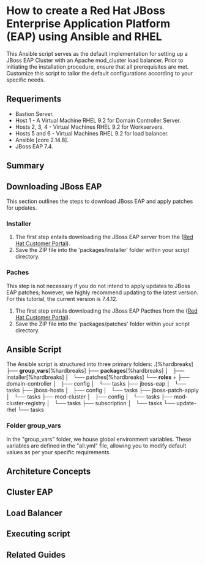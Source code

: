 # How to create a Red Hat JBoss Enterprise Application Platform (EAP) using Ansible and RHEL
This Ansible script serves as the default implementation for setting up a JBoss EAP Cluster with an Apache mod_cluster load balancer. Prior to initiating the installation procedure, ensure that all prerequisites are met. Customize this script to tailor the default configurations according to your specific needs.

## Requeriments

* Bastion Server.
* Host 1 - A Virtual Machine RHEL 9.2 for Domain Controller Server.
* Hosts 2, 3, 4 - Virtual Machines RHEL 9.2 for Workservers.
* Hosts 5 and 6 - Virtual Machines RHEL 9.2 for load balancer. 
* Ansible [core 2.14.8].
* JBoss EAP 7.4.

## Summary

## Downloading JBoss EAP 
This section outlines the steps to download JBoss EAP and apply patches for updates.

### Installer
1. The first step entails downloading the JBoss EAP server from the ([Red Hat Customer Portal](https://access.redhat.com)).
2. Save the ZIP file into the 'packages/installer' folder within your script directory.

### Paches
This step is not necessary if you do not intend to apply updates to JBoss EAP patches; however, we highly recommend updating to the latest version. For this tutorial, the current version is 7.4.12.

1. The first step entails downloading the JBoss EAP Pacthes from the ([Red Hat Customer Portal](https://access.redhat.com)).
2. Save the ZIP file into the 'packages/patches' folder within your script directory.

## Ansible Script

The Ansible script is structured into three primary folders:
.[%hardbreaks]
├── **group_vars**[%hardbreaks]
├── **packages**[%hardbreaks]
│   ├── installer[%hardbreaks]
│   └── patches[%hardbreaks]
└── **roles** +
    ├── domain-controller
    │   ├── config
    │   └── tasks
    ├── jboss-eap
    │   └── tasks
    ├── jboss-hosts
    │   ├── config
    │   └── tasks
    ├── jboss-patch-apply
    │   └── tasks
    ├── mod-cluster
    │   ├── config
    │   └── tasks
    ├── mod-cluster-registry
    │   └── tasks
    ├── subscription
    │   └── tasks
    └── update-rhel
        └── tasks

### Folder group_vars

In the "group_vars" folder, we house global environment variables. These variables are defined in the "all.yml" file, allowing you to modify default values as per your specific requirements.


## Architeture Concepts 

## Cluster EAP

## Load Balancer

## Executing script

## Related Guides

